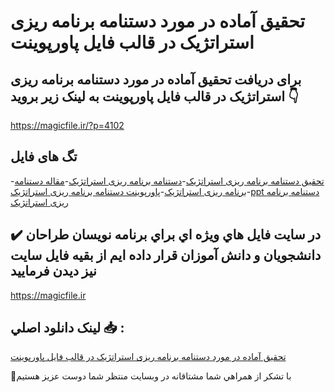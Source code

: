 # تحقیق آماده در مورد دستنامه برنامه ریزی استراتژیک در قالب فایل پاورپوینت

## برای دریافت تحقیق آماده در مورد دستنامه برنامه ریزی استراتژیک در قالب فایل پاورپوینت به لینک زیر بروید 👇

https://magicfile.ir/?p=4102

## تگ های فایل

-[تحقیق دستنامه برنامه ریزی استراتژیک](https://magicfile.ir/product/%d8%aa%d8%ad%d9%82%db%8c%d9%82-%d8%a2%d9%85%d8%a7%d8%af%d9%87-%d8%af%d8%b3%d8%aa%d9%86%d8%a7%d9%85%d9%87-%d8%a8%d8%b1%d9%86%d8%a7%d9%85%d9%87-%d8%b1%db%8c%d8%b2%db%8c-%d8%a7%d8%b3%d8%aa%d8%b1%d8%a7%d8%aa%da%98%db%8c%da%a9-%d9%be%d8%a7%d9%88%d8%b1%d9%be%d9%88%db%8c%d9%86%d8%aa/)-[دستنامه برنامه ریزی استراتژیک](https://magicfile.ir/product/%d8%aa%d8%ad%d9%82%db%8c%d9%82-%d8%a2%d9%85%d8%a7%d8%af%d9%87-%d8%af%d8%b3%d8%aa%d9%86%d8%a7%d9%85%d9%87-%d8%a8%d8%b1%d9%86%d8%a7%d9%85%d9%87-%d8%b1%db%8c%d8%b2%db%8c-%d8%a7%d8%b3%d8%aa%d8%b1%d8%a7%d8%aa%da%98%db%8c%da%a9-%d9%be%d8%a7%d9%88%d8%b1%d9%be%d9%88%db%8c%d9%86%d8%aa/)-[مقاله دستنامه برنامه ریزی استراتژیک](https://magicfile.ir/product/%d8%aa%d8%ad%d9%82%db%8c%d9%82-%d8%a2%d9%85%d8%a7%d8%af%d9%87-%d8%af%d8%b3%d8%aa%d9%86%d8%a7%d9%85%d9%87-%d8%a8%d8%b1%d9%86%d8%a7%d9%85%d9%87-%d8%b1%db%8c%d8%b2%db%8c-%d8%a7%d8%b3%d8%aa%d8%b1%d8%a7%d8%aa%da%98%db%8c%da%a9-%d9%be%d8%a7%d9%88%d8%b1%d9%be%d9%88%db%8c%d9%86%d8%aa/)-[پاورپوینت دستنامه برنامه ریزی استراتژیک](https://magicfile.ir/product/%d8%aa%d8%ad%d9%82%db%8c%d9%82-%d8%a2%d9%85%d8%a7%d8%af%d9%87-%d8%af%d8%b3%d8%aa%d9%86%d8%a7%d9%85%d9%87-%d8%a8%d8%b1%d9%86%d8%a7%d9%85%d9%87-%d8%b1%db%8c%d8%b2%db%8c-%d8%a7%d8%b3%d8%aa%d8%b1%d8%a7%d8%aa%da%98%db%8c%da%a9-%d9%be%d8%a7%d9%88%d8%b1%d9%be%d9%88%db%8c%d9%86%d8%aa/)-[ppt دستنامه برنامه ریزی استراتژیک](https://magicfile.ir/product/%d8%aa%d8%ad%d9%82%db%8c%d9%82-%d8%a2%d9%85%d8%a7%d8%af%d9%87-%d8%af%d8%b3%d8%aa%d9%86%d8%a7%d9%85%d9%87-%d8%a8%d8%b1%d9%86%d8%a7%d9%85%d9%87-%d8%b1%db%8c%d8%b2%db%8c-%d8%a7%d8%b3%d8%aa%d8%b1%d8%a7%d8%aa%da%98%db%8c%da%a9-%d9%be%d8%a7%d9%88%d8%b1%d9%be%d9%88%db%8c%d9%86%d8%aa/)

## ✔️ در سايت فايل هاي ويژه اي براي برنامه نويسان طراحان دانشجويان و دانش آموزان قرار داده ايم از بقيه فايل سايت نيز ديدن فرماييد

https://magicfile.ir


## لينک دانلود اصلي 📥 :

[تحقیق آماده در مورد دستنامه برنامه ریزی استراتژیک در قالب فایل پاورپوینت](https://magicfile.ir/product/%d8%aa%d8%ad%d9%82%db%8c%d9%82-%d8%a2%d9%85%d8%a7%d8%af%d9%87-%d8%af%d8%b3%d8%aa%d9%86%d8%a7%d9%85%d9%87-%d8%a8%d8%b1%d9%86%d8%a7%d9%85%d9%87-%d8%b1%db%8c%d8%b2%db%8c-%d8%a7%d8%b3%d8%aa%d8%b1%d8%a7%d8%aa%da%98%db%8c%da%a9-%d9%be%d8%a7%d9%88%d8%b1%d9%be%d9%88%db%8c%d9%86%d8%aa/) 


🙏با تشکر از همراهي شما مشتاقانه در وبسایت منتظر شما دوست عزیز هستیم

